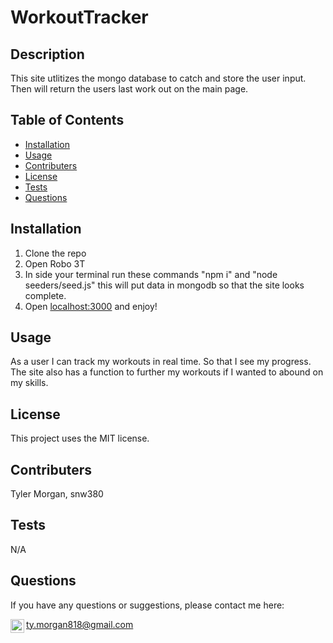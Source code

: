# WorkoutTracker
## Description
This site utlitizes the mongo database to catch and store the user input. Then will return the users last work out on the main page. 
## Table of Contents
* [Installation](##Installation)
* [Usage](##Usage)
* [Contributers](##Contributers)
* [License](##License)
* [Tests](##Tests)
* [Questions](##Questions)
## Installation
1. Clone the repo
2. Open Robo 3T
3. In side your terminal run these commands "npm i" and "node seeders/seed.js" this will put data in mongodb so that the site looks complete.
4. Open [localhost:3000](http://localhost:3000/) and enjoy!
## Usage
As a user I can track my workouts in real time. So that I see my progress. The site also has a function to further my workouts if I wanted to abound on my skills. 
## License
This project uses the MIT license.
## Contributers
Tyler Morgan, snw380 
## Tests
N/A
## Questions
If you have any questions or suggestions, please contact me here:

[<img align="left" alt="Tyler Morgan | LinkedIn" width="22px" src="https://cdn.jsdelivr.net/npm/simple-icons@v3/icons/linkedin.svg" />](https://www.linkedin.com/in/tyler-morgan-59aa431ab) ty.morgan818@gmail.com